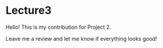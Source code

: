 # Lecture3

Hello! This is my contribution for Project 2.

Leave me a review and let me know if everything looks good!
